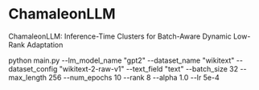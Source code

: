 # ChamaleonLLM
ChamaleonLLM: Inference-Time Clusters for Batch-Aware Dynamic Low-Rank Adaptation

python main.py --lm_model_name "gpt2" --dataset_name "wikitext" --dataset_config "wikitext-2-raw-v1" --text_field "text" --batch_size 32 --max_length 256 --num_epochs 10 --rank 8 --alpha 1.0 --lr 5e-4
